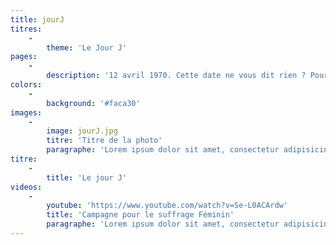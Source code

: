 ```yaml
---
title: jourJ
titres:
    -
        theme: 'Le Jour J'
pages:
    -
        description: '12 avril 1970. Cette date ne vous dit rien ? Pourtant, elle marque un tournant dans la vie des Valaisans et des Valaisannes. Ce dimanche-là, elles obtiennent le droit de vote et d’éligibilité, un peu moins d’une année avant de l’obtenir au niveau fédéral. 72.6% des Valaisans accordent ce droit à leurs épouses, soeurs, mères ou filles ; le Valais enregistre ainsi la plus forte majorité connue jusqu’à ce jour dans le cadre de l’introduction du suffrage féminin en matière cantonale. Cette date marque l’aboutissement de plus de 25 ans de revendications et de luttes. De la première motion de Peter von Roten au Grand Conseil en 1945 à la votation fédérale du 7 février 1971, le parcours des militant·e·s est en effet long. Pourtant, les protagonistes, à l’instar de Renée de Sépibus, présidente de l’Association valaisanne pour le suffrage féminin, n’ont jamais abandonné et, après des heures de débats tant au sein du Parlement qu’au sein de la population, les Valaisannes deviennent citoyennes.'
colors:
    -
        background: '#faca30'
images:
    -
        image: jourJ.jpg
        titre: 'Titre de la photo'
        paragraphe: 'Lorem ipsum dolor sit amet, consectetur adipisicing elit. Aliquam consequatur, dolor error est iure molestias necessitatibus quas voluptatem voluptates. Aliquid consequatur enim eveniet iusto laborum minima nihil quidem quis, vitae!'
titre:
    -
        title: 'Le jour J'
videos:
    -
        youtube: 'https://www.youtube.com/watch?v=Se-L0ACArdw'
        title: 'Campagne pour le suffrage Féminin'
        paragraphe: 'Lorem ipsum dolor sit amet, consectetur adipisicing elit. Aliquam consequatur, dolor error est iure molestias necessitatibus quas voluptatem voluptates. Aliquid consequatur enim eveniet iusto laborum minima nihil quidem quis, vitae!'
---
```


